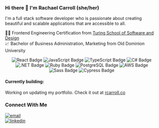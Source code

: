 ### Hi there 👋 I'm Rachael Carroll (she/her)

I'm a full stack software developer who is passionate about creating beautiful and scalable applications that are accessible to all.

🧑‍💻 Frontend Engineering Certification from [Turing School of Software and Design](https://turing.edu/)
<br>
📈 Bachelor of Business Administration, Marketing from Old Dominion University
<br> 
 <div align="center">  
  <img src="https://img.shields.io/badge/React-61DAFB?logo=react&logoColor=000&style=flat-square" alt="React Badge">
  <img src="https://img.shields.io/badge/JavaScript-F7DF1E?logo=javascript&logoColor=000&style=flat-square" alt="JavaScript Badge">
  <img src="https://img.shields.io/badge/TypeScript-2F74B9?logo=typescript&logoColor=000&style=flat-square" alt="TypeScript Badge">
  <img src="https://img.shields.io/badge/c%23-%23239120.svg?style=for-the-badge&logo=c-sharp&logoColor=white&style=flat-square" alt="C# Badge">
  <img src="https://img.shields.io/badge/.NET-5C2D91?style=for-the-badge&logo=.net&logoColor=white&style=flat-square" alt=".NET Badge">
  <img src="https://img.shields.io/badge/ruby-%23CC342D.svg?style=for-the-badge&logo=ruby&logoColor=white&style=flat-square" alt="Ruby Badge">
  <img src="https://img.shields.io/badge/PostgreSQL-4169E1?logo=postgresql&logoColor=fff&style=flat-square" alt="PostgreSQL Badge">
  <img src="https://img.shields.io/badge/AWS-%23FF9900.svg?style=for-the-badge&logo=amazon-aws&logoColor=white&style=flat-square" alt="AWS Badge">
  <img src="https://img.shields.io/badge/Sass-C69?logo=sass&logoColor=fff&style=flat-square" alt="Sass Badge"> 
  <img src="https://img.shields.io/badge/Cypress-17202C?logo=cypress&logoColor=fff&style=flat-square" alt="Cypress Badge">  
 </div>  
 
 #### Currently building:
 Working on updating my portfolio. Check it out at [rcarroll.co](https://www.rcarroll.co)
 
### Connect With Me
<section align="left">
  <a href="mailto:rachaelcarroll.m@gmail.com"><img alt="email" src="https://img.shields.io/badge/-Email-f2c236.svg?style=for-the-badge&colorB=0078D4" /></a>
  <br>
  <a href="https://www.linkedin.com/in/rachaelcarroll"><img alt="linkedin"  src="https://img.shields.io/badge/-LinkedIn-black.svg?style=for-the-badge&logo=linkedin&colorB=1C5D99"/></a> 
</section>
